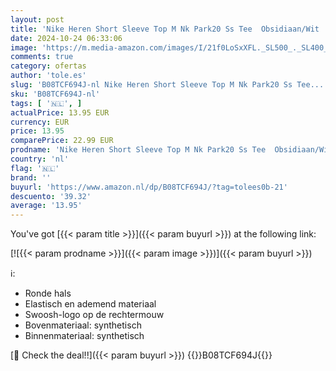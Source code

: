 ```yaml
---
layout: post
title: 'Nike Heren Short Sleeve Top M Nk Park20 Ss Tee  Obsidiaan/Wit  CZ0881-451  M'
date: 2024-10-24 06:33:06
image: 'https://m.media-amazon.com/images/I/21f0LoSxXFL._SL500_._SL400_.jpg'
comments: true
category: ofertas
author: 'tole.es'
slug: 'B08TCF694J-nl Nike Heren Short Sleeve Top M Nk Park20 Ss Tee...'
sku: 'B08TCF694J-nl'
tags: [ '🇳🇱', ]
actualPrice: 13.95 EUR
currency: EUR
price: 13.95
comparePrice: 22.99 EUR
prodname: 'Nike Heren Short Sleeve Top M Nk Park20 Ss Tee  Obsidiaan/Wit  CZ0881-451  M'
country: 'nl'
flag: '🇳🇱'
brand: ''
buyurl: 'https://www.amazon.nl/dp/B08TCF694J/?tag=tolees0b-21'
descuento: '39.32'
average: '13.95'
---
```


You've got [{{< param title >}}]({{< param buyurl >}}) at the following link:

[![{{< param prodname >}}]({{< param image >}})]({{< param buyurl >}})

ℹ️:

- Ronde hals
- Elastisch en ademend materiaal
- Swoosh-logo op de rechtermouw
- Bovenmateriaal: synthetisch
- Binnenmateriaal: synthetisch

[🛒 Check the deal!!]({{< param buyurl >}})
{{<world>}}B08TCF694J{{</world>}}
